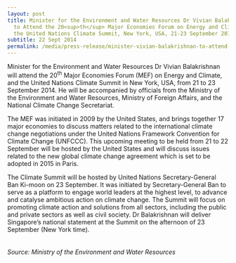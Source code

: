 ```yaml
---
layout: post
title: Minister for the Environment and Water Resources Dr Vivian Balakrishnan
  to Attend the 20<sup>th</sup> Major Economies Forum on Energy and Climate and
  the United Nations Climate Summit, New York, USA, 21-23 September 2014
subtitle: 22 Sept 2014
permalink: /media/press-release/minister-vivian-balakrishnan-to-attend-the-20th-major-economies-forum-on-energy-and-climate-and-the-united-nations-climate-summit-new-york-usa-21-23-september-2014/
---
```

Minister for the Environment and Water Resources Dr Vivian Balakrishnan will attend the 20<sup>th</sup> Major Economies Forum (MEF) on Energy and Climate, and the United Nations Climate Summit in New York, USA, from 21 to 23 September 2014. He will be accompanied by officials from the Ministry of the Environment and Water Resources, Ministry of Foreign Affairs, and the National Climate Change Secretariat.

The MEF was initiated in 2009 by the United States, and brings together 17 major economies to discuss matters related to the international climate change negotiations under the United Nations Framework Convention for Climate Change (UNFCCC). This upcoming meeting to be held from 21 to 22 September will be hosted by the United States and will discuss issues related to the new global climate change agreement which is set to be adopted in 2015 in Paris.

The Climate Summit will be hosted by United Nations Secretary-General Ban Ki-moon on 23 September. It was initiated by Secretary-General Ban to serve as a platform to engage world leaders at the highest level, to advance and catalyse ambitious action on climate change. The Summit will focus on promoting climate action and solutions from all sectors, including the public and private sectors as well as civil society. Dr Balakrishnan will deliver Singapore’s national statement at the Summit on the afternoon of 23 September (New York time).
<br><br><br>
*Source: Ministry of the Environment and Water Resources*